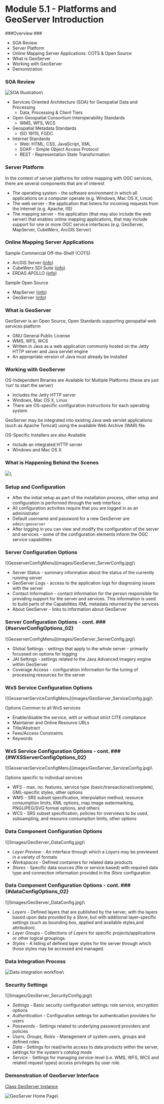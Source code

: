 # Module 5.1 - Platforms and GeoServer Introduction #


###Overview ###

* SOA Review
* Server Platform
* Online Mapping Server Applications: COTS & Open Source
* What is GeoServer
* Working with GeoServer
* Demonstration


### SOA Review ###

![SOA Illustration](./images/SOAillustration.png)\ 


* Services Oriented Architecture (SOA) for Geospatial Data and Processing
	* Data, Processing & Client Tiers
* Open Geospatial Consortium Interoperability Standards
	* WMS, WFS, WCS
* Geospatial Metadata Standards
	* ISO 19115, FGDC
* Internet Standards
	* Web: HTML, CSS, JavaScript, XML
	* SOAP - Simple Object Access Protocol
	* REST - Representation State Transformation


### Server Platform ###

In the context of server platforms for online mapping with OGC services, there are several components that are of interest

* The operating system - the software environment in which all applications on a computer operate (e.g. Windows, Mac OS X, Linux)
* The web server - the application that listens for incoming requests from the Internet (e.g. Apache, IIS)
* The mapping server - the application (that may also include the web server) that enables online mapping applications, that may include support for one or more OGC service interfaces (e.g. GeoServer, MapServer, CubeWerx, ArcGIS Server)


### Online Mapping Server Applications ###

Sample Commercial Off-the-Shelf (COTS)

* ArcGIS Server ([info](http://www.esri.com/software/arcgis/arcgisserver))
* CubeWerx SDI Suite ([info](http://www.cubewerx.com/solutions/sdi/))
* ERDAS APOLLO ([info](http://www.erdas.com/products/ERDASAPOLLO/ERDASAPOLLO/Details.aspx))

Sample Open Source

* MapServer ([info](http://mapserver.org/))
* GeoServer ([info](http://geoserver.org/display/GEOS/What+is+Geoserver))


### What is GeoServer ###

GeoServer is an Open Source, Open Standards supporting geospatial web services platform

* GNU General Public License
* WMS, WFS, WCS
* Written in Java as a web application commonly hosted on the Jetty HTTP server and Java servlet engine
* An appropriate version of Java must already be installed


### Working with GeoServer ###

OS-Independent Binaries are Available for Multiple Platforms (these are just ‘run’ to start the server)

* Includes the Jetty HTTP server
* Windows, Mac OS X, Linux
* There are OS-specific configuration instructions for each operating system

GeoServer may be integrated into existing Java web servlet applications (such as Apache Tomcat) using the available Web Archive (WAR) file. 

OS-Specific Installers are also Available

* Include an integrated HTTP server
* Windows and Mac OS X


### What is Happening Behind the Scenes ###

![](images/GeoServerInteraction.png)\ 


### Setup and Configuration ###

* After the initial setup as part of the installation process, other setup and configuration is performed through the web interface
* All configuration activities require that you are logged in as an administrator
* Default username and password for a new GeoServer are `admin:geoserver`
* After logging in you can view and modify the configuration of the server and services - some of the configuration elements inform the OGC service capabilities


### Server Configuration Options ###

<div id="geoserverConfigMenu_05_01_01_01">
![GeoserverConfigMenu](images/GeoServer_ServerConfig.jpg)\ 
</div>

* Server Status - summary information about the status of the currently running server
* GeoServer Logs - access to the application logs for diagnosing issues with the server
* Contact Information - contact information for the person responsible for providing support for the server and services. This information is used to build parts of the Capabilities XML metadata returned by the services
* About GeoServer - links to information about GeoServer

### Server Configuration Options - cont.  ### {#serverConfigOptions_02}

<div id="geoserverConfigMenu_05_01_01_02">
![GeoserverConfigMenu](images/GeoServer_ServerConfig.jpg)\ 
</div>

* Global Settings - settings that apply to the whole server - primarily focussed on options for logging
* JAI Settings - settings related to the Java Advanced Imagery engine within GeoServer
* Coverage Access - configuration information for the tuning of processing resources for the server


### WxS Service Configuration Options ###

<div id="GeoserverServiceConfigMenu_05_01_01_01" >
![GeoserverServiceConfigMenu](images/GeoServer_ServiceConfig.jpg)\ 
</div>

Options Common to all WxS services

* Enable/disable the service, with or without strict CITE compliance
* Maintainer and Online Resource URLs
* Title/Abstract
* Fees/Access Constraints
* Keywords


### WxS Service Configuration Options - cont. ###  {#WXSServerConfigOptions_02}

<div id="GeoserverServiceConfigMenu_05_01_01_01" >
![GeoserverServiceConfigMenu](images/GeoServer_ServiceConfig.jpg)\ 
</div>


Options specific to individual services

* WFS - max. no. features, service type (basic/transactional/complete), GML-specific styles, other options
* WMS - SRS subset specification, interpolation method, resource consumption limits, KML options, map image watermarking, PNG/JPEG/SVG format options, and others
* WCS - SRS subset specification, policies for overviews to be used, subsampling, and resource consumption limits, other options


### Data Component Configuration Options ###

<div id="GeoserverDataConfigMenu_05_01_01_01" >
![](images/GeoServer_DataConfig.jpg)\ 
</div>

* _Layer Preview_ -  An interface through which a _Layers_ may be previewed in a variety of formats
* _Workspaces_ - Defined containers for related data products
* _Stores_ - Specific data sources (file or service based) with required data type and connection information provided in the _Store_ configuration



### Data Component Configuration Options - cont. ### {#dataConfigOptions_02}

<div id="GeoserverDataConfigMenu_05_01_01_01" >
![](images/GeoServer_DataConfig.jpg)\ 
</div>

* _Layers_ - Defined layers that are published by the server, with the layers based upon data provided by a _Store_, but with additional layer-specific settings (such as bounding box, applied and available styles,and attribution).
* _Layer Groups_ - Collections of _Layers_ for specific projects/applications or other logical groupings.
* _Styles_ - A listing of defined layer styles for the server through which those styles may be accessed and managed. 


### Data Integration Process ###

![Data integration workflow](images/GeoServer_DataWorkflow.png)\ 


### Security Settings ###

<div id="GeoserverSecurityConfigMenu_05_01_01_01" >
![](images/GeoServer_SecurityConfig.jpg)\ 
</div>

* _Settings_ - Basic security configuration settings: role service, encryption options
* _Authentication_ - Configuration settings for authentication providers for users
* _Passwords_ - Settings related to underlying password providers and policies
* _Users, Groups, Roles_ - Management of system users, groups and defined roles
* _Data_ - Settings for read/write access to data products within the server, settings for the system's *catalog mode*
* _Service_ - Settings for managing service-level (i.e. WMS, WFS, WCS and related request types) access privileges by user role. 


### Demonstration of GeoServer Interface ###

[Class GeoServer Instance](http://geog485.unm.edu:8080/geoserver/web/)

![GeoServer Home Page](images/GeoServer_Home.jpg)\ 


